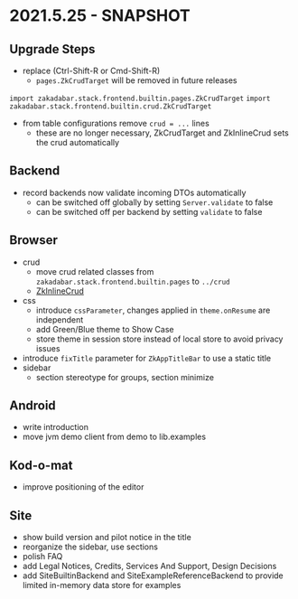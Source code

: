 # 2021.5.25 - SNAPSHOT

## Upgrade Steps

* replace (Ctrl-Shift-R or Cmd-Shift-R)
  * `pages.ZkCrudTarget` will be removed in future releases
  
`import zakadabar.stack.frontend.builtin.pages.ZkCrudTarget`
`import zakadabar.stack.frontend.builtin.crud.ZkCrudTarget`

* from table configurations remove `crud = ...` lines
    * these are no longer necessary, ZkCrudTarget and ZkInlineCrud sets the crud automatically

## Backend

* record backends now validate incoming DTOs automatically
    * can be switched off globally by setting `Server.validate` to false
    * can be switched off per backend by setting `validate` to false

## Browser

* crud
    * move crud related classes from `zakadabar.stack.frontend.builtin.pages` to `../crud`
    * [ZkInlineCrud](/src/jsMain/kotlin/zakadabar/stack/frontend/builtin/crud/ZkInlineCrud.kt)
* css
    * introduce `cssParameter`, changes applied in `theme.onResume` are independent
    * add Green/Blue theme to Show Case
    * store theme in session store instead of local store to avoid privacy issues
* introduce `fixTitle` parameter for `ZkAppTitleBar` to use a static title
* sidebar
    * section stereotype for groups, section minimize

## Android

* write introduction
* move jvm demo client from demo to lib.examples

## Kod-o-mat

* improve positioning of the editor

## Site

* show build version and pilot notice in the title
* reorganize the sidebar, use sections
* polish FAQ
* add Legal Notices, Credits, Services And Support, Design Decisions
* add SiteBuiltinBackend and SiteExampleReferenceBackend to provide limited in-memory data store for examples
